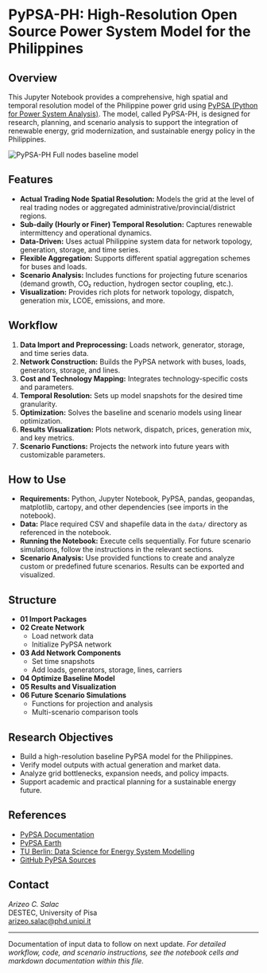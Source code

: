 # PyPSA-PH: High-Resolution Open Source Power System Model for the Philippines

## Overview

This Jupyter Notebook provides a comprehensive, high spatial and temporal resolution model of the Philippine power grid using [PyPSA (Python for Power System Analysis)](https://pypsa.readthedocs.io/en/latest/). The model, called PyPSA-PH, is designed for research, planning, and scenario analysis to support the integration of renewable energy, grid modernization, and sustainable energy policy in the Philippines.

![PyPSA-PH Full nodes baseline model](images/PyPSA_PH_fullnodes.png)

## Features

- **Actual Trading Node Spatial Resolution:** Models the grid at the level of real trading nodes or aggregated administrative/provincial/district regions.
- **Sub-daily (Hourly or Finer) Temporal Resolution:** Captures renewable intermittency and operational dynamics.
- **Data-Driven:** Uses actual Philippine system data for network topology, generation, storage, and time series.
- **Flexible Aggregation:** Supports different spatial aggregation schemes for buses and loads.
- **Scenario Analysis:** Includes functions for projecting future scenarios (demand growth, CO₂ reduction, hydrogen sector coupling, etc.).
- **Visualization:** Provides rich plots for network topology, dispatch, generation mix, LCOE, emissions, and more.

## Workflow

1. **Data Import and Preprocessing:** Loads network, generator, storage, and time series data.
2. **Network Construction:** Builds the PyPSA network with buses, loads, generators, storage, and lines.
3. **Cost and Technology Mapping:** Integrates technology-specific costs and parameters.
4. **Temporal Resolution:** Sets up model snapshots for the desired time granularity.
5. **Optimization:** Solves the baseline and scenario models using linear optimization.
6. **Results Visualization:** Plots network, dispatch, prices, generation mix, and key metrics.
7. **Scenario Functions:** Projects the network into future years with customizable parameters.

## How to Use

- **Requirements:** Python, Jupyter Notebook, PyPSA, pandas, geopandas, matplotlib, cartopy, and other dependencies (see imports in the notebook).
- **Data:** Place required CSV and shapefile data in the `data/` directory as referenced in the notebook.
- **Running the Notebook:** Execute cells sequentially. For future scenario simulations, follow the instructions in the relevant sections.
- **Scenario Analysis:** Use provided functions to create and analyze custom or predefined future scenarios. Results can be exported and visualized.

## Structure

- **01 Import Packages**
- **02 Create Network**
    - Load network data
    - Initialize PyPSA network
- **03 Add Network Components**
    - Set time snapshots
    - Add loads, generators, storage, lines, carriers
- **04 Optimize Baseline Model**
- **05 Results and Visualization**
- **06 Future Scenario Simulations**
    - Functions for projection and analysis
    - Multi-scenario comparison tools

## Research Objectives

- Build a high-resolution baseline PyPSA model for the Philippines.
- Verify model outputs with actual generation and market data.
- Analyze grid bottlenecks, expansion needs, and policy impacts.
- Support academic and practical planning for a sustainable energy future.

## References

- [PyPSA Documentation](https://pypsa.readthedocs.io/en/latest/)
- [PyPSA Earth](https://pypsa-earth.readthedocs.io/en/latest/)
- [TU Berlin: Data Science for Energy System Modelling](https://fneum.github.io/data-science-for-esm/intro.html#jupyter.org/)
- [GitHub PyPSA Sources](https://github.com/PyPSA)

## Contact

*Arizeo C. Salac*  
DESTEC, University of Pisa  
arizeo.salac@phd.unipi.it

---

Documentation of input data to follow on next update.
*For detailed workflow, code, and scenario instructions, see the notebook cells and markdown documentation within this file.*
